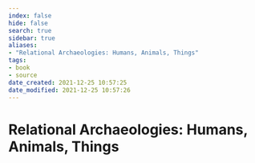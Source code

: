 ```yaml
---
index: false
hide: false
search: true
sidebar: true
aliases:
- "Relational Archaeologies: Humans, Animals, Things"
tags:
- book
- source
date_created: 2021-12-25 10:57:25
date_modified: 2021-12-25 10:57:26
---
```


# Relational Archaeologies: Humans, Animals, Things
<!--
![](Christopher_Watts_-_Relational_Archaeologies__Humans,_Animals,_Things-Routledge_(2013)_1.pdf)
-->